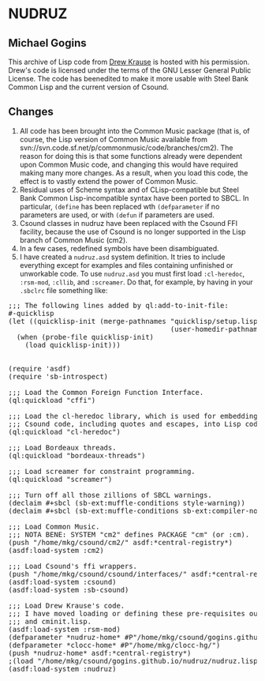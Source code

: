 # NUDRUZ
## Michael Gogins

This archive of Lisp code from [Drew Krause](http://www.drew-krause.com/) is hosted with his permission. Drew's code is 
licensed under the terms of the GNU Lesser General Public License. The code has beenedited to make it more 
usable with Steel Bank Common Lisp and the current version of Csound. 


## Changes

1. All code has been brought into the Common Music package (that is, of course, the Lisp version of Common Music available 
from svn://svn.code.sf.net/p/commonmusic/code/branches/cm2). The reason for doing this is that some functions already 
were dependent upon Common Music code, and changing this would have required making many more changes. As a result, 
when you load this code, the effect is to vastly extend the power of Common Music.
1. Residual uses of Scheme syntax and of CLisp-compatible but Steel Bank Common Lisp-incompatible syntax have been ported 
to SBCL. In particular, `(define` has been replaced wth `(defparameter` if no parameters are used, or with `(defun` if parameters 
are used.
1. Csound classes in nudruz have been replaced with the Csound FFI facility, because the use of Csound is no longer supported in the Lisp branch of Common Music (cm2).
2. In a few cases, redefined symbols have been disambiguated.
1. I have created a `nudruz.asd` system definition. It tries to include everything except for examples and files containing unfinished or unworkable code. To use `nudruz.asd` you must first load `:cl-heredoc`, `:rsm-mod`, `:cllib`, and `:screamer`. Do that, for example, by having in your `.sbclrc` file something like:

<pre>
;;; The following lines added by ql:add-to-init-file:
#-quicklisp
(let ((quicklisp-init (merge-pathnames "quicklisp/setup.lisp"
                                       (user-homedir-pathname))))
  (when (probe-file quicklisp-init)
    (load quicklisp-init)))
    

(require 'asdf)    
(require 'sb-introspect)

;;; Load the Common Foreign Function Interface.
(ql:quickload "cffi")

;;; Load the cl-heredoc library, which is used for embedding arbitrary 
;;; Csound code, including quotes and escapes, into Lisp code.
(ql:quickload "cl-heredoc")

;;; Load Bordeaux threads.
(ql:quickload "bordeaux-threads")

;;; Load screamer for constraint programming.
(ql:quickload "screamer")

;;; Turn off all those zillions of SBCL warnings.
(declaim #+sbcl (sb-ext:muffle-conditions style-warning))
(declaim #+sbcl (sb-ext:muffle-conditions sb-ext:compiler-note))

;;; Load Common Music.
;;; NOTA BENE: SYSTEM "cm2" defines PACKAGE "cm" (or :cm).
(push "/home/mkg/csound/cm2/" asdf:*central-registry*)
(asdf:load-system :cm2)

;;; Load Csound's ffi wrappers.
(push "/home/mkg/csound/csound/interfaces/" asdf:*central-registry*)
(asdf:load-system :csound)
(asdf:load-system :sb-csound)

;;; Load Drew Krause's code.
;;; I have moved loading or defining these pre-requisites out of nudruz.lisp 
;;; and cminit.lisp.
(asdf:load-system :rsm-mod)
(defparameter *nudruz-home* #P"/home/mkg/csound/gogins.github.io/nudruz/")
(defparameter *clocc-home* #P"/home/mkg/clocc-hg/")
(push *nudruz-home* asdf:*central-registry*)
;(load "/home/mkg/csound/gogins.github.io/nudruz/nudruz.lisp")
(asdf:load-system :nudruz)
</pre>
